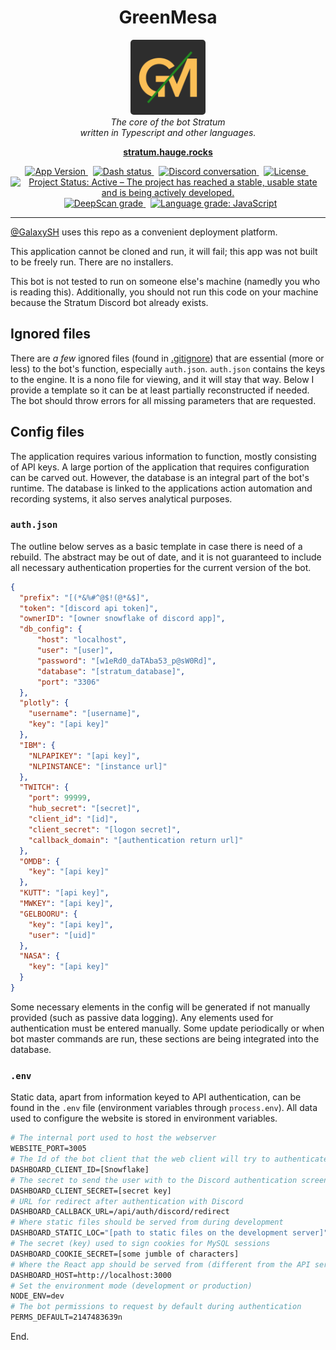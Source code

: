 <h1 align="center">GreenMesa</h1>

<p align="center">
  <img src="media/greenmesa_logo.png" alt="greenmesa-logo" width="120px" height="120px" style="border-radius:5px"/>
  <br>
  <i>The core of the bot Stratum
    <br>written in Typescript and other languages.</i>
  <br>
</p>

<p align="center">
  <a href="https://stratum.hauge.rocks"><strong>stratum.hauge.rocks</strong></a>
  <br>
</p>

<p align="center">
  <a href="https://circleci.com/gh/angular/workflows/angular/tree/master">
    <img src="https://img.shields.io/github/package-json/v/enigmadigm/greenmesa" alt="App Version" />
  </a>&nbsp;
  <a href="https://stratum.hauge.rocks/dash">
    <img src="https://img.shields.io/website?label=dashboard&url=https%3A%2F%2Fstratum.hauge.rocks%2Fdash" alt="Dash status" />
  </a>&nbsp;
  <a href="https://discord.gg/AvXvvSg">
    <img src="https://img.shields.io/discord/745670883074637904.svg?logo=discord&logoColor=fff&label=Discord&color=7389d8" alt="Discord conversation" />
  </a>&nbsp;
  <a href="https://www.gnu.org/licenses/gpl-3.0.en.html">
    <img src="https://img.shields.io/github/license/enigmadigm/greenmesa" alt="License" />
  </a>&nbsp;
  <a href="https://www.repostatus.org/#active">
    <img src="https://www.repostatus.org/badges/latest/active.svg" alt="Project Status: Active – The project has reached a stable, usable state and is being actively developed." />
  </a>&nbsp;
  <a href="https://deepscan.io/dashboard#view=project&tid=13451&pid=16444&bid=352890">
    <img src="https://deepscan.io/api/teams/13451/projects/16444/branches/352890/badge/grade.svg" alt="DeepScan grade">
  </a>&nbsp;
  <a href="https://lgtm.com/projects/g/enigmadigm/GreenMesa/context:javascript">
    <img alt="Language grade: JavaScript" src="https://img.shields.io/lgtm/grade/javascript/g/enigmadigm/GreenMesa.svg?logo=lgtm&logoWidth=18"/>
  </a>
</p>

<hr>

[@GalaxySH](https://hauge.rocks) uses this repo as a convenient deployment platform.

This application cannot be cloned and run, it will fail; this app was not built to be freely run. There are no installers.

This bot is not tested to run on someone else's machine (namedly you who is reading this). Additionally, you should not run this code on your machine because the Stratum Discord bot already exists.

## Ignored files
There are *a few* ignored files (found in [.gitignore](.gitignore)) that are essential (more or less) to the bot's function, especially `auth.json`. `auth.json` contains the keys to the engine. It is a nono file for viewing, and it will stay that way. Below I provide a template so it can be at least partially reconstructed if needed. The bot should throw errors for all missing parameters that are requested.

## Config files
The application requires various information to function, mostly consisting of API keys. A large portion of the application that requires configuration can be carved out. However, the database is an integral part of the bot's runtime. The database is linked to the applications action automation and recording systems, it also serves analytical purposes.

### `auth.json` 
The outline below serves as a basic template in case there is need of a rebuild. The abstract may be out of date, and it is not guaranteed to include all necessary authentication properties for the current version of the bot.

```json
{
  "prefix": "[(*&%#^@$!(@*&$]",
  "token": "[discord api token]",
  "ownerID": "[owner snowflake of discord app]",
  "db_config": {
      "host": "localhost",
      "user": "[user]",
      "password": "[w1eRd0_daTAba53_p@sW0Rd]",
      "database": "[stratum_database]",
      "port": "3306"
  },
  "plotly": {
    "username": "[username]",
    "key": "[api key]"
  },
  "IBM": {
    "NLPAPIKEY": "[api key]",
    "NLPINSTANCE": "[instance url]"
  },
  "TWITCH": {
    "port": 99999,
    "hub_secret": "[secret]",
    "client_id": "[id]",
    "client_secret": "[logon secret]",
    "callback_domain": "[authentication return url]"
  },
  "OMDB": {
    "key": "[api key]"
  },
  "KUTT": "[api key]",
  "MWKEY": "[api key]",
  "GELBOORU": {
    "key": "[api key]",
    "user": "[uid]"
  },
  "NASA": {
    "key": "[api key]"
  }
}
```

Some necessary elements in the config will be generated if not manually provided (such as passive data logging). Any elements used for authentication must be entered manually. Some update periodically or when bot master commands are run, these sections are being integrated into the database.

### `.env`
Static data, apart from information keyed to API authentication, can be found in the `.env` file (environment variables through `process.env`). All data used to configure the website is stored in environment variables. 
```dockerfile
# The internal port used to host the webserver
WEBSITE_PORT=3005
# The Id of the bot client that the web client will try to authenticate with
DASHBOARD_CLIENT_ID=[Snowflake]
# The secret to send the user with to the Discord authentication screen, it is returned on authentication
DASHBOARD_CLIENT_SECRET=[secret key]
# URL for redirect after authentication with Discord
DASHBOARD_CALLBACK_URL=/api/auth/discord/redirect
# Where static files should be served from during development
DASHBOARD_STATIC_LOC="[path to static files on the development server]"
# The secret (key) used to sign cookies for MySQL sessions
DASHBOARD_COOKIE_SECRET=[some jumble of characters]
# Where the React app should be served from (different from the API server)
DASHBOARD_HOST=http://localhost:3000
# Set the environment mode (development or production)
NODE_ENV=dev
# The bot permissions to request by default during authentication
PERMS_DEFAULT=2147483639n
```

End.
